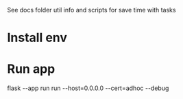 See docs folder util info and scripts for save time with tasks

# Install env


# Run app

flask --app run run --host=0.0.0.0 --cert=adhoc --debug